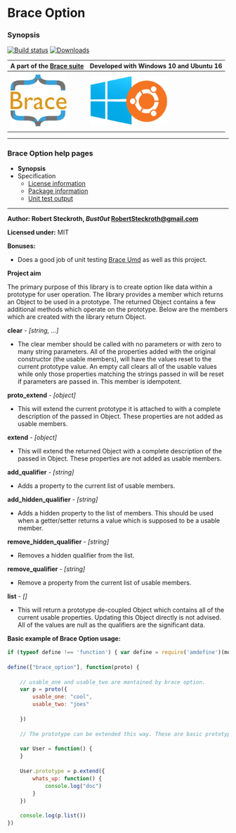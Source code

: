 # Brace Option 
### Synopsis

[![Build status](https://ci.appveyor.com/api/projects/status/brjc2vpthpugvtk2?svg=true)](https://ci.appveyor.com/project/restarian/brace-option) [![Downloads](https://img.shields.io/npm/dm/brace_option.svg?svg=true)](https://npmjs.org/package/brace_option)

| A part of the [Brace suite](https://github.com/restarian/restarian/blob/master/brace/README.md)| Developed with Windows 10 and Ubuntu 16 
| ---- | ----
| ![Brace](https://raw.githubusercontent.com/restarian/restarian/master/brace/doc/image/brace_logo_small.png) | [![Ubuntu on Windows](https://raw.githubusercontent.com/restarian/restarian/master/doc/image/ubuntu_windows_logo.png)](https://github.com/Microsoft/BashOnWindows) | 

---
### Brace Option help pages
* **Synopsis**
* Specification
  * [License information](https://github.com/restarian/brace_prototype/blob/master/docs/specification/license_information.md)
  * [Package information](https://github.com/restarian/brace_prototype/blob/master/docs/specification/package_information.md)
  * [Unit test output](https://github.com/restarian/brace_prototype/blob/master/docs/specification/unit_test_output.md)

---

**Author: Robert Steckroth, *Bust0ut* [<RobertSteckroth@gmail.com>](mailto:robertsteckroth@gmail.com)**

**Licensed under:** MIT

**Bonuses:**

* Does a good job of unit testing [Brace Umd](https://npmjs.org/package/brace_umd) as well as this project.

**Project aim**

The primary purpose of this library is to create option like data within a prototype for user operation. 
The library provides a member which returns an Object to be used in a prototype. The returned Object contains a few additional methods which operate on the prototype. Below are the members which are created with the library return Object.

**clear** - *[string, ...]*
	
* The clear member should be called with no parameters or with zero to many string parameters. All of the properties added with the original constructor (the usable members), will have the values reset to the current prototype value. An empty call clears all of the usable values while only those properties matching the strings passed in will be reset if parameters are passed in. This member is idempotent.

**proto_extend** - *[object]*
	
* This will extend the current prototype it is attached to with a complete description of the passed in Object. These properties are not added as usable members.

**extend** - *[object]*
	
* This will extend the returned Object with a complete description of the passed in Object. These properties are not added as usable members.

**add_qualifier** - *[string]*

* Adds a property to the current list of usable members.

**add_hidden_qualifier** - *[string]*

* Adds a hidden property to the list of members. This should be used when a getter/setter returns a value which is supposed to be a usable member.

**remove_hidden_qualifier** - *[string]*

* Removes a hidden qualifier from the list.

**remove_qualifier** - *[string]*
	
* Remove a property from the current list of usable members.

**list** - *[]*

* This will return a prototype de-coupled Object which contains all of the current usable properties. Updating this Object directly is not advised. All of the values are null as the qualifiers are the significant data.


**Basic example of Brace Option usage:**

```javascript
if (typeof define !== 'function') { var define = require('amdefine')(module) }

define(["brace_option"], function(proto) {

	// usable_one and usable_two are mantained by brace option.
	var p = proto({
		usable_one: "cool",
		usable_two: "joes"

	})

	// The prototype can be extended this way. These are basic prototype members.

	var User = function() { 
	}

	User.prototype = p.extend({
		whats_up: function() { 
			console.log("doc")
		}
	})

	console.log(p.list())
})
```
